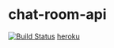 # chat-room-api
[![Build Status](https://travis-ci.com/Some-cool-dude/chat-room-api.svg?branch=main)](https://travis-ci.com/Some-cool-dude/chat-room-api)
[heroku](https://desolate-tor-52724.herokuapp.com)